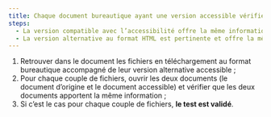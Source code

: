 ```yaml
---
title: Chaque document bureautique ayant une version accessible vérifie-t-il une de ces conditions ?
steps:
  - La version compatible avec l’accessibilité offre la même information ;
  - La version alternative au format HTML est pertinente et offre la même information.
---
```


1. Retrouver dans le document les fichiers en téléchargement au format bureautique accompagné de leur version alternative accessible ;
2. Pour chaque couple de fichiers, ouvrir les deux documents (le document d’origine et le document accessible) et vérifier que les deux documents apportent la même information ;
3. Si c’est le cas pour chaque couple de fichiers, **le test est validé**.
